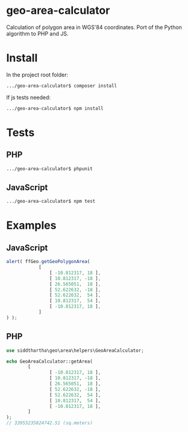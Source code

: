 # geo-area-calculator

Calculation of polygon area in WGS'84 coordinates. Port of the Python algorithm to PHP and JS.

# Install
In the project root folder:
```sh
.../geo-area-calculator$ composer install
```
If js tests needed:
```sh
.../geo-area-calculator$ npm install
```
# Tests
PHP
-----
```sh
.../geo-area-calculator$ phpunit
```

JavaScript
-----
```sh
.../geo-area-calculator$ npm test
```

# Examples

JavaScript
-----
```js
alert( ffGeo.getGeoPolygonArea(
			[
				[ -10.812317, 18 ],
				[ 10.812317, -18 ],
				[ 26.565051,  18 ],
				[ 52.622632, -18 ],
				[ 52.622632,  54 ],
				[ 10.812317,  54 ],
				[ -10.812317, 18 ],
			]
) );
```

PHP
-----
```php
use siddthartha\geo\area\helpers\GeoAreaCalculator;

echo GeoAreaCalculator::getArea(
        [
                [ -10.812317, 18 ],
                [ 10.812317, -18 ],
                [ 26.565051,  18 ],
                [ 52.622632, -18 ],
                [ 52.622632,  54 ],
                [ 10.812317,  54 ],
                [ -10.812317, 18 ],
        ]
);
// 33953235824742.51 (sq.meters)
```
